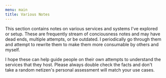 ```yaml
---
menu: main
title: Various Notes
---
```


This section contains notes on various services and systems I've explored or
setup. These are frequently stream of conciousness notes and may have dead
ends, multiple attempts, or be outdated. I periodically go through them and
attempt to rewrite them to make them more consumable by others and myself.

I hope these can help guide people on their own attempts to understand the
services that they host. Please always double check the facts and don't take a
random netizen's personal assessment will match your use cases.
